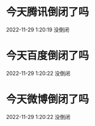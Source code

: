 # 今天腾讯倒闭了吗

2022-11-29 1:20:19 没倒闭

# 今天百度倒闭了吗

2022-11-29 1:20:22 没倒闭

# 今天微博倒闭了吗

2022-11-29 1:20:22 没倒闭

